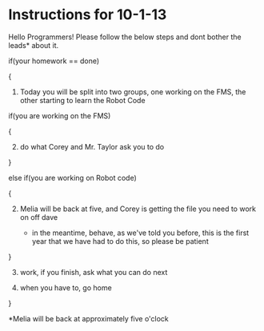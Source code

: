 Instructions for 10-1-13
============

Hello Programmers! Please follow the below steps and dont bother the leads* about it.

if(your homework == done)

{

  1) Today you will be split into two groups, one working on the FMS, the other starting to learn the Robot Code
  
  if(you are working on the FMS)
  
  {
  
  2) do what Corey and Mr. Taylor ask you to do
  
  }
  
  else if(you are working on Robot code)
  
  {
  
  2) Melia will be back at five, and Corey is getting the file you need to work on off dave
  
     - in the meantime, behave, as we've told you before, this is the first year that we have had to do this, so please be patient
  
  }
    
  3) work, if you finish, ask what you can do next
  
  4) when you have to, go home
  
}

*Melia will be back at approximately five o'clock
